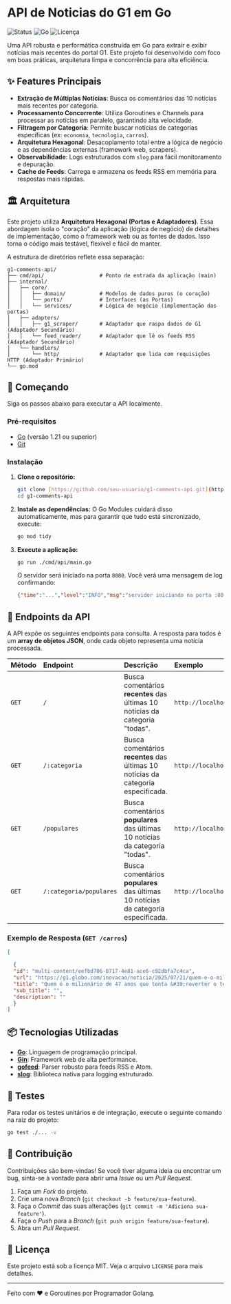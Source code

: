 # API de Noticias do G1 em Go

![Status](https://img.shields.io/badge/status-ativo-success.svg)
![Go](https://img.shields.io/badge/go-1.21%2B-blue.svg)
![Licença](https://img.shields.io/badge/licen%C3%A7a-MIT-green.svg)

Uma API robusta e performática construída em Go para extrair e exibir notícias mais recentes do portal G1. Este projeto foi desenvolvido com foco em boas práticas, arquitetura limpa e concorrência para alta eficiência.

## ✨ Features Principais

-   **Extração de Múltiplas Notícias**: Busca os comentários das 10 notícias mais recentes por categoria.
-   **Processamento Concorrente**: Utiliza Goroutines e Channels para processar as notícias em paralelo, garantindo alta velocidade.
-   **Filtragem por Categoria**: Permite buscar notícias de categorias específicas (ex: `economia`, `tecnologia`, `carros`).
-   **Arquitetura Hexagonal**: Desacoplamento total entre a lógica de negócio e as dependências externas (framework web, scrapers).
-   **Observabilidade**: Logs estruturados com `slog` para fácil monitoramento e depuração.
-   **Cache de Feeds**: Carrega e armazena os feeds RSS em memória para respostas mais rápidas.

## 🏛️ Arquitetura

Este projeto utiliza **Arquitetura Hexagonal (Portas e Adaptadores)**. Essa abordagem isola o "coração" da aplicação (lógica de negócio) de detalhes de implementação, como o framework web ou as fontes de dados. Isso torna o código mais testável, flexível e fácil de manter.

A estrutura de diretórios reflete essa separação:

```
g1-comments-api/
├── cmd/api/                  # Ponto de entrada da aplicação (main)
├── internal/
│   ├── core/
│   │   ├── domain/           # Modelos de dados puros (o coração)
│   │   └── ports/            # Interfaces (as Portas)
│   │   └── services/         # Lógica de negócio (implementação das portas)
│   ├── adapters/
│   │   ├── g1_scraper/       # Adaptador que raspa dados do G1 (Adaptador Secundário)
│   │   └── feed_reader/      # Adaptador que lê os feeds RSS (Adaptador Secundário)
│   └── handlers/
│       └── http/             # Adaptador que lida com requisições HTTP (Adaptador Primário)
└── go.mod
```

## 🚀 Começando

Siga os passos abaixo para executar a API localmente.

### Pré-requisitos

-   [Go](https://go.dev/doc/install) (versão 1.21 ou superior)
-   [Git](https://git-scm.com/)

### Instalação

1.  **Clone o repositório:**
    ```bash
    git clone [https://github.com/seu-usuario/g1-comments-api.git](https://github.com/seu-usuario/g1-comments-api.git)
    cd g1-comments-api
    ```

2.  **Instale as dependências:**
    O Go Modules cuidará disso automaticamente, mas para garantir que tudo está sincronizado, execute:
    ```bash
    go mod tidy
    ```

3.  **Execute a aplicação:**
    ```bash
    go run ./cmd/api/main.go
    ```

    O servidor será iniciado na porta `8080`. Você verá uma mensagem de log confirmando:
    ```json
    {"time":"...","level":"INFO","msg":"servidor iniciando na porta :8080"}
    ```

## 📡 Endpoints da API

A API expõe os seguintes endpoints para consulta. A resposta para todos é um **array de objetos JSON**, onde cada objeto representa uma notícia processada.

| Método | Endpoint                    | Descrição                                                              | Exemplo                                                |
| :----- | :-------------------------- | :--------------------------------------------------------------------- | :----------------------------------------------------- |
| `GET`  | `/`                         | Busca comentários **recentes** das últimas 10 notícias da categoria "todas". | `http://localhost:8080/`                               |
| `GET`  | `/:categoria`               | Busca comentários **recentes** das últimas 10 notícias da categoria especificada. | `http://localhost:8080/tecnologia`                     |
| `GET`  | `/populares`                | Busca comentários **populares** das últimas 10 notícias da categoria "todas". | `http://localhost:8080/populares`                      |
| `GET`  | `/:categoria/populares`     | Busca comentários **populares** das últimas 10 notícias da categoria especificada. | `http://localhost:8080/economia/populares`             |

### Exemplo de Resposta (`GET /carros`)

```json
[

  {
  "id": "multi-content/eefbd706-0717-4e81-ace6-c92dbfa7c4ca",
  "url": "https://g1.globo.com/inovacao/noticia/2025/07/21/quem-e-o-milionario-de-47-anos-que-tenta-reverter-o-tempo-e-voltar-a-ter-18-com-experimentos-no-corpo.ghtml",
  "title": "Quem é o milionário de 47 anos que tenta &#39;reverter o tempo&#39; e voltar a ter 18 com experimentos no corpo",
  "sub_title": "",
  "description": ""
  }
]
```

## 📦 Tecnologias Utilizadas

-   **[Go](https://go.dev/)**: Linguagem de programação principal.
-   **[Gin](https://github.com/gin-gonic/gin)**: Framework web de alta performance.
-   **[gofeed](https://github.com/mmcdole/gofeed)**: Parser robusto para feeds RSS e Atom.
-   **[slog](https://pkg.go.dev/log/slog)**: Biblioteca nativa para logging estruturado.

## 🧪 Testes

Para rodar os testes unitários e de integração, execute o seguinte comando na raiz do projeto:

```bash
go test ./... -v
```

## 🤝 Contribuição

Contribuições são bem-vindas! Se você tiver alguma ideia ou encontrar um bug, sinta-se à vontade para abrir uma *Issue* ou um *Pull Request*.

1.  Faça um *Fork* do projeto.
2.  Crie uma nova *Branch* (`git checkout -b feature/sua-feature`).
3.  Faça o *Commit* das suas alterações (`git commit -m 'Adiciona sua-feature'`).
4.  Faça o *Push* para a *Branch* (`git push origin feature/sua-feature`).
5.  Abra um *Pull Request*.

## 📄 Licença

Este projeto está sob a licença MIT. Veja o arquivo `LICENSE` para mais detalhes.

---
Feito com ❤️ e Goroutines por Programador Golang.
